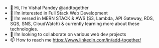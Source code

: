 - 👋 Hi, I’m Vishal Pandey @addtogether
- 👀 I’m interested in Full Stack Web Development
- 🌱 I’m versed in MERN STACK & AWS (S3, Lambda, API Gateway, RDS, SQS, SNS, CloudWatch) & currently learning more about these technologies.
- 💞️ I’m looking to collaborate on various web dev projects
- 📫 How to reach me https://www.linkedin.com/in/add-together/

<!---
addtogether/addtogether is a ✨ special ✨ repository because its `README.md` (this file) appears on your GitHub profile.
You can click the Preview link to take a look at your changes.
--->
